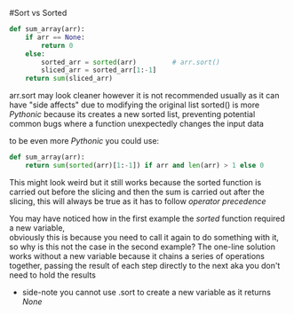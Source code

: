 #Sort vs Sorted

```Python
def sum_array(arr):
    if arr == None:
        return 0
    else:
        sorted_arr = sorted(arr)         # arr.sort()
        sliced_arr = sorted_arr[1:-1]
    return sum(sliced_arr)
```

arr.sort may look cleaner however it is not recommended usually as it can have "side affects" due to modifying the original list
sorted() is more *Pythonic* because its creates a new sorted list, preventing potential common bugs where a function unexpectedly changes the input data

to be even more *Pythonic* you could use:
```Python
def sum_array(arr):
    return sum(sorted(arr)[1:-1]) if arr and len(arr) > 1 else 0
```
This might look weird but it still works because the sorted function is carried out before the slicing and then the sum is carried out after the slicing,
this will always be true as it has to follow *operator precedence*

You may have noticed how in the first example the *sorted* function required a new variable,       
obviously this is because you need to call it again to do something with it,
so why is this not the case in the second example?
The one-line solution works without a new variable because it chains a series of operations together, passing the result of each step directly to the next
aka you don't need to hold the results 

* side-note you cannot use .sort to create a new variable as it returns *None*
